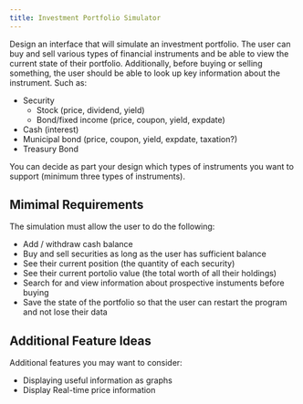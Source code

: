 ```yaml
---
title: Investment Portfolio Simulator
---
```

Design an interface that will simulate an investment portfolio.  The user can 
buy and sell various types of financial instruments and be able to view the 
current state of their portfolio.  Additionally, before buying or selling 
something, the user should be able to look up key information about the 
instrument.  Such as:

* Security
  * Stock (price, dividend, yield)
  * Bond/fixed income (price, coupon, yield, expdate)
* Cash (interest)
* Municipal bond (price, coupon, yield, expdate, taxation?)
* Treasury Bond

You can decide as part your design which types of instruments you want to 
support (minimum three types of instruments).

## Mimimal Requirements
The simulation must allow the user to do the following:
* Add / withdraw cash balance
* Buy and sell securities as long as the user has sufficient balance
* See their current position (the quantity of each security)
* See their current portolio value (the total worth of all their holdings)
* Search for and view information about prospective instuments before buying
* Save the state of the portfolio so that the user can restart the program and
  not lose their data

## Additional Feature Ideas
Additional features you may want to consider:
* Displaying useful information as graphs
* Display Real-time price information

